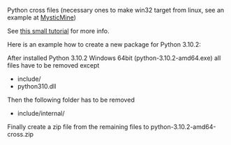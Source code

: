 Python cross files (necessary ones to make win32 target from linux, see an example at [MysticMine](https://github.com/brazso/MysticMine))

See [this small tutorial](https://stackoverflow.com/a/70474888) for more info.

Here is an example how to create a new package for Python 3.10.2:

After installed Python 3.10.2 Windows 64bit (python-3.10.2-amd64.exe) all files have to be removed except
+ include/
+ python310.dll
  
Then the following folder has to be removed
+ include/internal/  

Finally create a zip file from the remaining files to python-3.10.2-amd64-cross.zip
